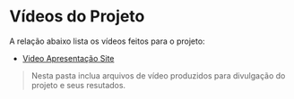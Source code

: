 # Vídeos do Projeto
A relação abaixo lista os vídeos feitos para o projeto:
- [Video Apresentação Site](https://youtu.be/S-mMQuj4xLY)

> Nesta pasta inclua arquivos de vídeo produzidos para divulgação do 
> projeto e seus resutados.

